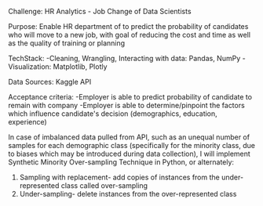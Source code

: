 Challenge: HR Analytics - Job Change of Data Scientists

Purpose: Enable HR department of  to predict the probability of candidates who will move to a new job, with goal of reducing the cost and time as well as the quality of training or planning

TechStack: 
  -Cleaning, Wrangling, Interacting with data: Pandas, NumPy
  -Visualization: Matplotlib, Plotly

Data Sources: Kaggle API

Acceptance criteria: 
-Employer is able to predict probability of candidate to remain with company
-Employer is able to determine/pinpoint the factors which influence candidate's decision (demographics, education, experience)

In case of imbalanced data pulled from API, such as an unequal number of samples for each  demographic class (specifically for the minority class, due to biases which may be introduced during data collection), I will implement Synthetic Minority Over-sampling Technique in Python, or alternately:
  1. Sampling with replacement- add copies of instances from the under-represented class called over-sampling 
  2. Under-sampling- delete instances from the over-represented class
